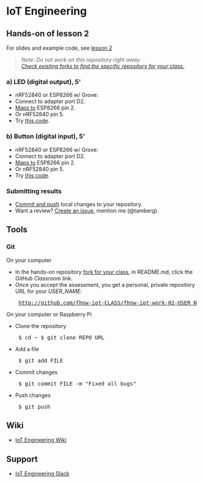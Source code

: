 # IoT Engineering
## Hands-on of lesson 2
For slides and example code, see [lesson 2](../../../fhnw-iot/blob/master/02/README.md)

> *Note: Do not work on this repository right away.*<br/>
> *[Check existing forks to find the specific repository for your class.](../../network/members)*

### a) LED (digital output), 5'
* nRF52840 or ESP8266 w/ Grove:
* Connect to adapter port D2.
* [Maps to](https://github.com/tamberg/fhnw-iot/wiki/Grove-Adapters#mapping) ESP8266 pin 2.
* Or nRF52840 pin 5.
* Try [this code](https://github.com/tamberg/fhnw-iot/wiki/Grove-Sensors#arduino).

### b) Button (digital input), 5'
* nRF52840 or ESP8266 w/ Grove:
* Connect to adapter port D2.
* [Maps to](https://github.com/tamberg/fhnw-iot/wiki/Grove-Adapters#mapping) ESP8266 pin 2.
* Or nRF52840 pin 5.
* Try [this code](https://github.com/tamberg/fhnw-iot/wiki/Grove-Sensors#arduino).

### Submitting results
* [Commit and push](#git) local changes to your repository.
* Want a review? [Create an issue](../../issues/new), mention me (@tamberg).

## Tools
### Git
On your computer
* In the hands-on repository [fork for your class](../../network/members), in README.md, click the _GitHub Classroom link_.
* Once you accept the assessment, you get a personal, private repository URL for your _USER_NAME_:<pre>
http://github.com/fhnw-iot-CLASS/fhnw-iot-work-02-USER_NAME</pre>

On your computer or Raspberry Pi
* Clone the repository<pre>
    $ cd ~
    $ git clone REPO_URL</pre>
* Add a file<pre>
    $ git add FILE</pre>
* Commit changes<pre>
    $ git commit FILE -m "Fixed all bugs"</pre>
* Push changes<pre>
    $ git push</pre>

## Wiki
- [IoT Engineering Wiki](https://github.com/tamberg/fhnw-iot/wiki)

## Support
- [IoT Engineering Slack](https://fhnw-iot.slack.com/)
